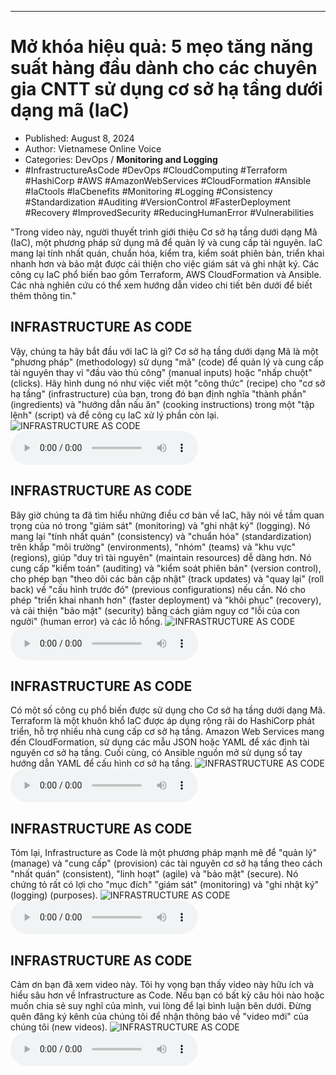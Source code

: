 
---

# Mở khóa hiệu quả: 5 mẹo tăng năng suất hàng đầu dành cho các chuyên gia CNTT sử dụng cơ sở hạ tầng dưới dạng mã (IaC)

- Published: August 8, 2024
- Author: Vietnamese Online Voice
- Categories: DevOps / **Monitoring and Logging**
- #InfrastructureAsCode #DevOps #CloudComputing #Terraform #HashiCorp #AWS #AmazonWebServices #CloudFormation #Ansible #IaCtools #IaCbenefits #Monitoring #Logging #Consistency #Standardization #Auditing #VersionControl #FasterDeployment #Recovery #ImprovedSecurity #ReducingHumanError #Vulnerabilities

"Trong video này, người thuyết trình giới thiệu Cơ sở hạ tầng dưới dạng Mã (IaC), một phương pháp sử dụng mã để quản lý và cung cấp tài nguyên. IaC mang lại tính nhất quán, chuẩn hóa, kiểm tra, kiểm soát phiên bản, triển khai nhanh hơn và bảo mật được cải thiện cho việc giám sát và ghi nhật ký. Các công cụ IaC phổ biến bao gồm Terraform, AWS CloudFormation và Ansible. Các nhà nghiên cứu có thể xem hướng dẫn video chi tiết bên dưới để biết thêm thông tin."


## INFRASTRUCTURE AS CODE

Vậy, chúng ta hãy bắt đầu với IaC là gì? Cơ sở hạ tầng dưới dạng Mã là một "phương pháp" (methodology) sử dụng "mã" (code) để quản lý và cung cấp tài nguyên thay vì "đầu vào thủ công" (manual inputs) hoặc "nhấp chuột" (clicks). Hãy hình dung nó như việc viết một "công thức" (recipe) cho "cơ sở hạ tầng" (infrastructure) của bạn, trong đó bạn định nghĩa "thành phần" (ingredients) và "hướng dẫn nấu ăn" (cooking instructions) trong một "tập lệnh" (script) và để công cụ IaC xử lý phần còn lại.
![INFRASTRUCTURE AS CODE](https://http-archiver-apis-production-80.schnworks.com/storage/images/transitions/2024-08-08/transition--42562991582-Montserrat-SemiBold-1A237E.jpg)
<audio controls>
    <source src="https://http-archiver-apis-production-80.schnworks.com/storage/storage/audio/file-11042700515.mp3" type="audio/mpeg">
</audio>



## INFRASTRUCTURE AS CODE

Bây giờ chúng ta đã tìm hiểu những điều cơ bản về IaC, hãy nói về tầm quan trọng của nó trong "giám sát" (monitoring) và "ghi nhật ký" (logging). Nó mang lại "tính nhất quán" (consistency) và "chuẩn hóa" (standardization) trên khắp "môi trường" (environments), "nhóm" (teams) và "khu vực" (regions), giúp "duy trì tài nguyên" (maintain resources) dễ dàng hơn. Nó cung cấp "kiểm toán" (auditing) và "kiểm soát phiên bản" (version control), cho phép bạn "theo dõi các bản cập nhật" (track updates) và "quay lại" (roll back) về "cấu hình trước đó" (previous configurations) nếu cần. Nó cho phép "triển khai nhanh hơn" (faster deployment) và "khôi phục" (recovery), và cải thiện "bảo mật" (security) bằng cách giảm nguy cơ "lỗi của con người" (human error) và các lỗ hổng.
![INFRASTRUCTURE AS CODE](https://http-archiver-apis-production-80.schnworks.com/storage/images/transitions/2024-08-08/transition-28271139019-Montserrat-Medium-004895.jpg)
<audio controls>
    <source src="https://http-archiver-apis-production-80.schnworks.com/storage/storage/audio/file-75217340367.mp3" type="audio/mpeg">
</audio>



## INFRASTRUCTURE AS CODE

Có một số công cụ phổ biến được sử dụng cho Cơ sở hạ tầng dưới dạng Mã. Terraform là một khuôn khổ IaC được áp dụng rộng rãi do HashiCorp phát triển, hỗ trợ nhiều nhà cung cấp cơ sở hạ tầng. Amazon Web Services mang đến CloudFormation, sử dụng các mẫu JSON hoặc YAML để xác định tài nguyên cơ sở hạ tầng. Cuối cùng, có Ansible nguồn mở sử dụng sổ tay hướng dẫn YAML để cấu hình cơ sở hạ tầng.
![INFRASTRUCTURE AS CODE](https://http-archiver-apis-production-80.schnworks.com/storage/images/transitions/2024-08-08/transition--20752658667-Montserrat-Black-7B1FA2.jpg)
<audio controls>
    <source src="https://http-archiver-apis-production-80.schnworks.com/storage/storage/audio/file-1096665839.mp3" type="audio/mpeg">
</audio>



## INFRASTRUCTURE AS CODE

Tóm lại, Infrastructure as Code là một phương pháp mạnh mẽ để "quản lý" (manage) và "cung cấp" (provision) các tài nguyên cơ sở hạ tầng theo cách "nhất quán" (consistent), "linh hoạt" (agile) và "bảo mật" (secure). Nó chứng tỏ rất có lợi cho "mục đích" "giám sát" (monitoring) và "ghi nhật ký" (logging) (purposes).
![INFRASTRUCTURE AS CODE](https://http-archiver-apis-production-80.schnworks.com/storage/images/transitions/2024-08-08/transition-27227285075-Montserrat-ExtraBold-9C27B0.jpg)
<audio controls>
    <source src="https://http-archiver-apis-production-80.schnworks.com/storage/storage/audio/file-15095097312.mp3" type="audio/mpeg">
</audio>



## INFRASTRUCTURE AS CODE

Cảm ơn bạn đã xem video này. Tôi hy vọng bạn thấy video này hữu ích và hiểu sâu hơn về Infrastructure as Code. Nếu bạn có bất kỳ câu hỏi nào hoặc muốn chia sẻ suy nghĩ của mình, vui lòng để lại bình luận bên dưới. Đừng quên đăng ký kênh của chúng tôi để nhận thông báo về "video mới" của chúng tôi (new videos).
![INFRASTRUCTURE AS CODE](https://http-archiver-apis-production-80.schnworks.com/storage/images/transitions/2024-08-08/transition-18725148591-Montserrat-ExtraBold-283593.jpg)
<audio controls>
    <source src="https://http-archiver-apis-production-80.schnworks.com/storage/storage/audio/file-16302710159.mp3" type="audio/mpeg">
</audio>

